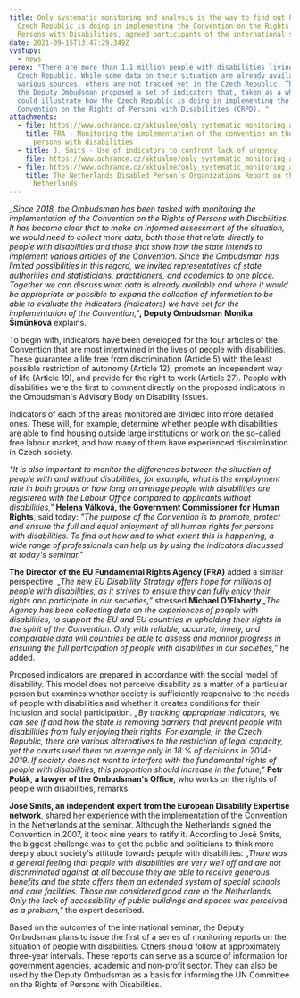 ```yaml
---
title: Only systematic monitoring and analysis is the way to find out how the
  Czech Republic is doing in implementing the Convention on the Rights of
  Persons with Disabilities, agreed participants of the international seminar
date: 2021-09-15T13:47:29.349Z
vystupy:
  - news
perex: "There are more than 1.1 million people with disabilities living in the
  Czech Republic. While some data on their situation are already available from
  various sources, others are not tracked yet in the Czech Republic. That is why
  the Deputy Ombudsman proposed a set of indicators that, taken as a whole,
  could illustrate how the Czech Republic is doing in implementing the UN
  Convention on the Rights of Persons with Disabilities (CRPD). "
attachments:
  - file: https://www.ochrance.cz/aktualne/only_systematic_monitoring_and_analysis_is_the_way_to_find_out_how_the_czech_republic_is_doing_in_implementing_the_convention_on_the_rights_of_persons_with_disabilities_agreed_participants_of_the_international_seminar/4_prezentace_fra_en.pdf
    title: FRA - Monitoring the implementation of the convention on the rights of
      persons with disabilities
  - title: J. Smits - Use of indicators to confront lack of urgency
    file: https://www.ochrance.cz/aktualne/only_systematic_monitoring_and_analysis_is_the_way_to_find_out_how_the_czech_republic_is_doing_in_implementing_the_convention_on_the_rights_of_persons_with_disabilities_agreed_participants_of_the_international_seminar/5_prezentace_jose_smits_en.pdf
  - file: https://www.ochrance.cz/aktualne/only_systematic_monitoring_and_analysis_is_the_way_to_find_out_how_the_czech_republic_is_doing_in_implementing_the_convention_on_the_rights_of_persons_with_disabilities_agreed_participants_of_the_international_seminar/7_stinova_zprava_nizozemskych_ngo_k_crpd_en.pdf
    title: The Netherlands Disabled Person’s Organizations Report on the CRPD in the
      Netherlands
---
```

<p><em>&bdquo;Since 2018, the Ombudsman has been tasked with monitoring the implementation of the Convention on the Rights of Persons with Disabilities. It has become clear that to make an informed assessment of the situation, we would need to collect more data, both those that relate directly to people with disabilities and those that show how the state intends to implement various articles of the Convention. Since the Ombudsman has limited possibilities in this regard, we invited representatives of state authorities and statisticians, practitioners, and academics to one place. Together we can discuss what data is already available and where it would be appropriate or possible to expand the collection of information to be able to evaluate the indicators (indicators) we have set for the implementation of the Convention,&quot;</em><strong>, Deputy Ombudsman</strong> <strong>Monika Šimůnková</strong> explains.</p>

<p>To begin with, indicators have been developed for the four articles of the Convention that are most intertwined in the lives of people with disabilities. These guarantee a life free from discrimination (Article 5) with the least possible restriction of autonomy (Article 12), promote an independent way of life (Article 19), and provide for the right to work (Article 27). People with disabilities were the first to comment directly on the proposed indicators in the Ombudsman&#39;s Advisory Body on Disability Issues.</p>

<p>Indicators of each of the areas monitored are divided into more detailed ones. These will, for example, determine whether people with disabilities are able to find housing outside large institutions or work on the so-called free labour market, and how many of them have experienced discrimination in Czech society.</p>

<p><em>&quot;It is also important to monitor the differences between the situation of people with and without disabilities, for example, what is the employment rate in both groups or how long on average people with disabilities are registered with the Labour Office compared to applicants without disabilities,&quot;</em> <strong>Helena Válková, the Government Commissioner for Human Rights</strong>, said today: <em>&quot;The purpose of the Convention is to promote, protect and ensure the full and equal enjoyment of all human rights for persons with disabilities. To find out how and to what extent this is happening, a wide range of professionals can help us by using the indicators discussed at today&#39;s seminar.&quot;</em></p>

<p><strong>The Director of the EU Fundamental Rights Agency (FRA)</strong> added a similar perspective: <em>&bdquo;The new EU Disability Strategy offers hope for millions of people with disabilities, as it strives to ensure they can fully enjoy their rights and participate in our societies,&rdquo;</em> stressed <strong>Michael O&#39;Flaherty </strong><em>&bdquo;The Agency has been collecting data on the experiences of people with disabilities, to support the EU and EU countries in upholding their rights in the spirit of the Convention. Only with reliable, accurate, timely, and comparable data will countries be able to assess and monitor progress in ensuring the full participation of people with disabilities in our societies,&rdquo; </em>he added.</p>

<p>Proposed indicators are prepared in accordance with the social model of disability. This model does not perceive disability as a matter of a particular person but examines whether society is sufficiently responsive to the needs of people with disabilities and whether it creates conditions for their inclusion and social participation. <em>&bdquo;By tracking appropriate indicators, we can see if and how the state is removing barriers that prevent people with disabilities from fully enjoying their rights. For example, in the Czech Republic, there are various alternatives to the restriction of legal capacity, yet the courts used them on average only in 18 % of decisions in 2014-2019. If society does not want to interfere with the fundamental rights of people with disabilities, this proportion should increase in the future,&quot;</em> <strong>Petr Polák</strong>, <strong>a lawyer of the Ombudsman&#39;s Office</strong>, who works on the rights of people with disabilities, remarks.</p>

<p><strong>José Smits, an independent expert from the European Disability Expertise network</strong>, shared her experience with the implementation of the Convention in the Netherlands at the seminar. Although the Netherlands signed the Convention in 2007, it took nine years to ratify it. According to José Smits, the biggest challenge was to get the public and politicians to think more deeply about society&#39;s attitude towards people with disabilities: <em>&bdquo;There was a general feeling that people with disabilities are very well off and are not discriminated against at all because they are able to receive generous benefits and the state offers them an extended system of special schools and care facilities. Those are considered good care in the Netherlands. Only the lack of accessibility of public buildings and spaces was perceived as a problem,&quot;</em> the expert described.</p>

<p>Based on the outcomes of the international seminar, the Deputy Ombudsman plans to issue the first of a series of monitoring reports on the situation of people with disabilities. Others should follow at approximately three-year intervals. These reports can serve as a source of information for government agencies, academic and non-profit sector. They can also be used by the Deputy Ombudsman as a basis for informing the UN Committee on the Rights of Persons with Disabilities.</p>
